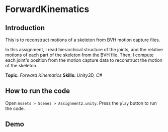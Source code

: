 # ForwardKinematics

## Introduction

This is to reconstruct motions of a skeleton from BVH motion capture files.

In this assignment, I read hierarchical structure of the joints, and the relative motions of each part of the skeleton from the BVH file. Then, I compute each joint's position from the motion capture data to reconstruct the motion of the skeleton.

**Topic:** _Forward Kinematics_ **Skills:** _Unity3D, C#_

## How to run the code

Open `Assets > Scenes > Assignment2.unity`. Press the `play` button to run the code.

## Demo

